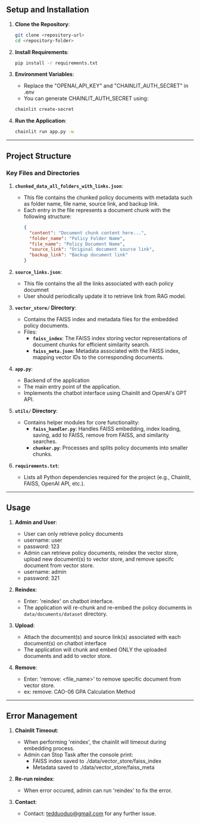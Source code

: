## **Setup and Installation**

1. **Clone the Repository**:
   ```bash
   git clone <repository-url>
   cd <repository-folder>
   ```

2. **Install Requirements**:
   ```bash
   pip install -r requirements.txt
   ```

3. **Environment Variables**:
   - Replace the "OPENAI_API_KEY" and "CHAINLIT_AUTH_SECRET" in .env
   - You can generate CHAINLIT_AUTH_SECRET using: 
    ```bash
   chainlit create-secret
   ```

4. **Run the Application**:
   ```bash
   chainlit run app.py -w
   ```

---

## **Project Structure**

### **Key Files and Directories**

1. **`chunked_data_all_folders_with_links.json`**:
   - This file contains the chunked policy documents with metadata such as folder name, file name, source link, and backup link.
   - Each entry in the file represents a document chunk with the following structure:
     ```json
     {
       "content": "Document chunk content here...",
       "folder_name": "Policy Folder Name",
       "file_name": "Policy Document Name",
       "source_link": "Original document source link",
       "backup_link": "Backup document link"
     }
     ```

1. **`source_links.json`**:
   - This file contains the all the links associated with each policy documnet
   - User should periodically update it to retrieve link from RAG model.  

2. **`vector_store/` Directory**:
   - Contains the FAISS index and metadata files for the embedded policy documents.
   - Files:
     - **`faiss_index`**: The FAISS index storing vector representations of document chunks for efficient similarity search.
     - **`faiss_meta.json`**: Metadata associated with the FAISS index, mapping vector IDs to the corresponding documents.

3. **`app.py`**:
   - Backend of the application
   - The main entry point of the application.
   - Implements the chatbot interface using Chainlit and OpenAI's GPT API.

4. **`utils/` Directory**:
   - Contains helper modules for core functionality:
     - **`faiss_handler.py`**: Handles FAISS embedding, index loading, saving, add to FAISS, remove from FAISS, and similarity searches.
     - **`chunker.py`**: Processes and splits policy documents into smaller chunks.

5. **`requirements.txt`**:
   - Lists all Python dependencies required for the project (e.g., Chainlit, FAISS, OpenAI API, etc.).

---

## **Usage**

1. **Admin and User**:
   - User can only retrieve policy documents
    - username: user
    - password: 123
   - Admin can retrieve policy documents, reindex the vector store, upload new document(s) to vector store, and remove specifc document from vector store.
    - username: admin
    - password: 321

2. **Reindex**:
   - Enter: 'reindex' on chatbot interface.
   - The application will re-chunk and re-embed the policy documents in `data/documents/dataset` directory.

3. **Upload**:
   - Attach the document(s) and source link(s) associated with each document(s) on chatbot interface
   - The application will chunk and embed ONLY the uploaded documents and add to vector store.

4. **Remove**:
   - Enter: 'remove: <file_name>' to remove specific document from vector store.
   - ex: remove: CAO-06 GPA Calculation Method
---

## **Error Management**

1. **Chainlit Timeout**:
   - When performing 'reindex', the chainlit will timeout during embedding process.
   - Admin can Stop Task after the console print: 
      - FAISS index saved to ./data/vector_store/faiss_index
      - Metadata saved to ./data/vector_store/faiss_meta

2. **Re-run reindex**:
   - When error occured, admin can run 'reindex' to fix the error.

3. **Contact**:
   - Contact: tedduoduo@gmail.com for any further issue.
